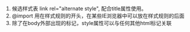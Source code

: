 1. 候选样式表 link  rel="alternate style", 配合title属性使用。
2. @import 用在样式规则的开头，在某些IE浏览器中可以放在样式规则的后面
3. 除了在body外部出现的标记，style属性可以与任何其他html标记关联
